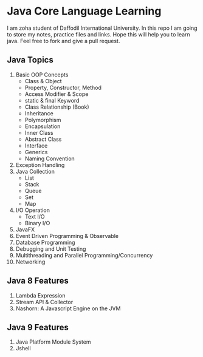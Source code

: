 # Java Core Language Learning
I am zoha student of Daffodil International University. In this repo I am going to store my notes, practice files and links. Hope this will help you to learn java. Feel free to fork and give a pull request.

## Java Topics

1. Basic OOP Concepts
    * Class & Object
    * Property, Constructor, Method
    * Access Modifier & Scope
    * static & final Keyword
    * Class Relationship (Book)
    * Inheritance
    * Polymorphism
    * Encapsulation
    * Inner Class
    * Abstract Class
    * Interface
    * Generics
    * Naming Convention
1. Exception Handling
1. Java Collection
    * List
    * Stack
    * Queue
    * Set
    * Map
1. I/O Operation
    * Text I/O
    * Binary I/O
1. JavaFX
1. Event Driven Programming & Observable
1. Database Programming
1. Debugging and Unit Testing
1. Multithreading and Parallel Programming/Concurrency
1. Networking


## Java 8 Features

1. Lambda Expression
2. Stream API & Collector
3. Nashorn: A Javascript Engine on the JVM

## Java 9 Features

1. Java Platform Module System
1. Jshell

